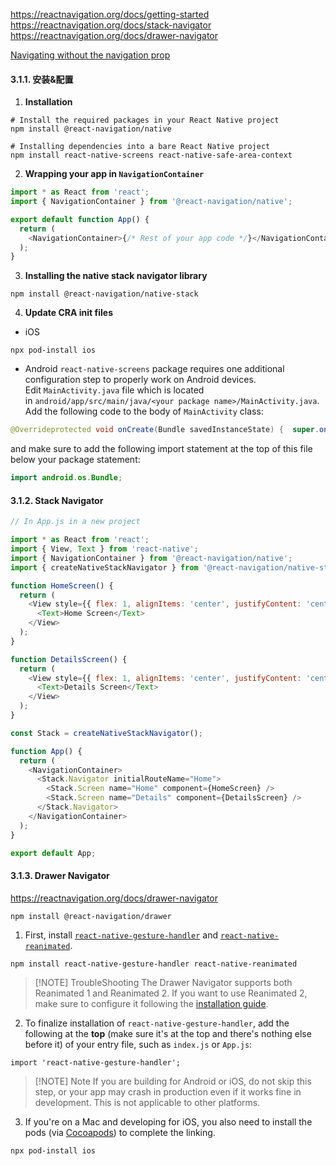 https://reactnavigation.org/docs/getting-started
https://reactnavigation.org/docs/stack-navigator
https://reactnavigation.org/docs/drawer-navigator


[Navigating without the navigation prop](https://reactnavigation.org/docs/navigating-without-navigation-prop/)

#### 3.1.1. 安装&配置

1. **Installation**
```Shell
# Install the required packages in your React Native project
npm install @react-navigation/native

# Installing dependencies into a bare React Native project
npm install react-native-screens react-native-safe-area-context
```

2. **Wrapping your app in `NavigationContainer`**
```JavaScript
import * as React from 'react';
import { NavigationContainer } from '@react-navigation/native';

export default function App() {
  return (
    <NavigationContainer>{/* Rest of your app code */}</NavigationContainer>
  );
}
```
3. **Installing the native stack navigator library**
```Shell
npm install @react-navigation/native-stack
```

4. **Update CRA init files**
- iOS
```Shell
npx pod-install ios
```
- Android
`react-native-screens` package requires one additional configuration step to properly work on Android devices. Edit `MainActivity.java` file which is located in `android/app/src/main/java/<your package name>/MainActivity.java`.
Add the following code to the body of `MainActivity` class:
```Java
@Overrideprotected void onCreate(Bundle savedInstanceState) {  super.onCreate(null);}
```
and make sure to add the following import statement at the top of this file below your package statement:
```Java
import android.os.Bundle;
```

#### 3.1.2. Stack Navigator
 
```JavaScript
// In App.js in a new project

import * as React from 'react';
import { View, Text } from 'react-native';
import { NavigationContainer } from '@react-navigation/native';
import { createNativeStackNavigator } from '@react-navigation/native-stack';

function HomeScreen() {
  return (
    <View style={{ flex: 1, alignItems: 'center', justifyContent: 'center' }}>
      <Text>Home Screen</Text>
    </View>
  );
}

function DetailsScreen() {
  return (
    <View style={{ flex: 1, alignItems: 'center', justifyContent: 'center' }}>
      <Text>Details Screen</Text>
    </View>
  );
}

const Stack = createNativeStackNavigator();

function App() {
  return (
    <NavigationContainer>
      <Stack.Navigator initialRouteName="Home">
        <Stack.Screen name="Home" component={HomeScreen} />
        <Stack.Screen name="Details" component={DetailsScreen} />
      </Stack.Navigator>
    </NavigationContainer>
  );
}

export default App;
```

#### 3.1.3. Drawer Navigator

https://reactnavigation.org/docs/drawer-navigator

```
npm install @react-navigation/drawer
```

1. First, install [`react-native-gesture-handler`](https://docs.swmansion.com/react-native-gesture-handler/) and [`react-native-reanimated`](https://docs.swmansion.com/react-native-reanimated/).
```Shell
npm install react-native-gesture-handler react-native-reanimated
```


> [!NOTE] TroubleShooting
> The Drawer Navigator supports both Reanimated 1 and Reanimated 2. If you want to use Reanimated 2, make sure to configure it following the [installation guide](https://docs.swmansion.com/react-native-reanimated/docs/fundamentals/installation).

2. To finalize installation of `react-native-gesture-handler`, add the following at the **top** (make sure it's at the top and there's nothing else before it) of your entry file, such as `index.js` or `App.js`:
```Shell
import 'react-native-gesture-handler';
```

> [!NOTE] Note
> If you are building for Android or iOS, do not skip this step, or your app may crash in production even if it works fine in development. This is not applicable to other platforms.

3.  If you're on a Mac and developing for iOS, you also need to install the pods (via [Cocoapods](https://cocoapods.org/)) to complete the linking.
```Shell
npx pod-install ios
```

